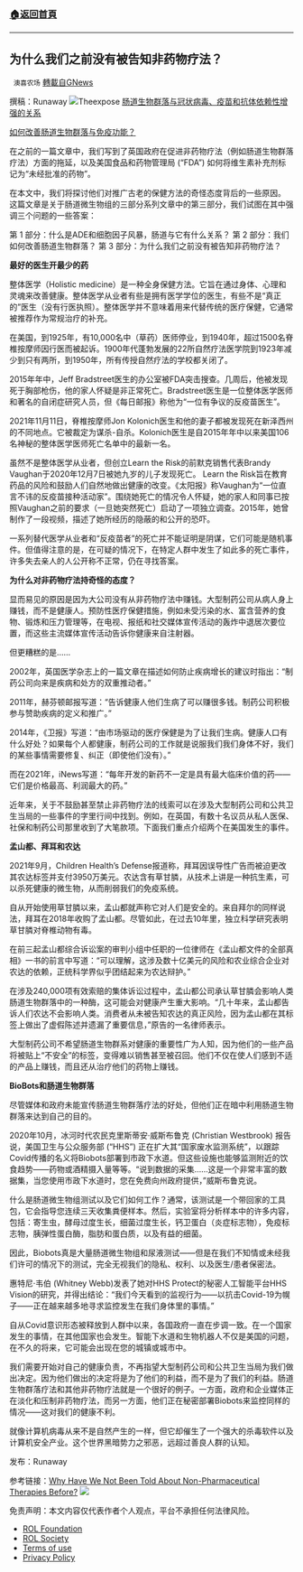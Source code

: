 ###  [:house:返回首頁](https://github.com/ourhimalayas/txt)
---


## 为什么我们之前没有被告知非药物疗法？
` 澳喜农场` [轉載自GNews](https://gnews.org/zh-hans/1676762/)

撰稿：Runaway
![](https://assets.gnews.org/wp-content/uploads/2021/11/Featured-25.png)Theexpose
[肠道生物群落与冠状病毒、疫苗和抗体依赖性增强的关系](https://gnews.org/zh-hans/1665877/)

[如何改善肠道生物群落与免疫功能？](https://gnews.org/zh-hans/1671676/)

在之前的一篇文章中，我们写到了英国政府在促进非药物疗法（例如肠道生物群落疗法）方面的拖延，以及美国食品和药物管理局 (“FDA”) 如何将维生素补充剂标记为“未经批准的药物”。

在本文中，我们将探讨他们对推广古老的保健方法的奇怪态度背后的一些原因。
这篇文章是关于肠道微生物组的三部分系列文章中的第三部分，我们试图在其中强调三个问题的一些答案：

第 1 部分：什么是ADE和细胞因子风暴，肠道与它有什么关系？
第 2 部分：我们如何改善肠道生物群落？
第 3 部分：为什么我们之前没有被告知非药物疗法？

**最好的医生开最少的药**

整体医学（Holistic medicine）是一种全身保健方法。它旨在通过身体、心理和灵魂来改善健康。整体医学从业者有些是拥有医学学位的医生，有些不是“真正的”医生（没有行医执照）。整体医学并不意味着用来代替传统的医疗保健，它通常被推荐作为常规治疗的补充。

在美国，到1925年，有10,000名中（草药）医师停业，到1940年，超过1500名脊椎按摩师因行医而被起诉。1900年代蓬勃发展的22所自然疗法医学院到1923年减少到只有两所，到1950年，所有传授自然疗法的学校都关闭了。

2015年年中，Jeff Bradstreet医生的办公室被FDA突击搜查。几周后，他被发现死于胸部枪伤，他的家人怀疑是非正常死亡。Bradstreet医生是一位整体医学医师和著名的自闭症研究人员，但《每日邮报》称他为“一位有争议的反疫苗医生”。

2021年11月11日，脊椎按摩师Jon Kolonich医生和他的妻子都被发现死在新泽西州的不同地点。它被裁定为谋杀-自杀。Kolonich医生是自2015年年中以来美国106名神秘的整体医学医师死亡名单中的最新一名。

虽然不是整体医学从业者，但创立Learn the Risk的前默克销售代表Brandy Vaughan于2020年12月7日被她九岁的儿子发现死亡。 Learn the Risk旨在教育药品的风险和鼓励人们自然地做出健康的改变。《太阳报》称Vaughan为“一位直言不讳的反疫苗接种活动家”。围绕她死亡的情况令人怀疑，她的家人和同事已按照Vaughan之前的要求（一旦她突然死亡）启动了一项独立调查。2015年，她曾制作了一段视频，描述了她所经历的隐蔽的和公开的恐吓。

一系列替代医学从业者和“反疫苗者”的死亡并不能证明是阴谋，它们可能是随机事件。但值得注意的是，在可疑的情况下，在特定人群中发生了如此多的死亡事件，许多失去亲人的人公开称不正常，仍在寻找答案。

**为什么对非药物疗法持奇怪的态度？**

显而易见的原因是因为大公司没有从非药物疗法中赚钱。大型制药公司从病人身上赚钱，而不是健康人。预防性医疗保健措施，例如未受污染的水、富含营养的食物、锻炼和压力管理等，在电视、报纸和社交媒体宣传活动的轰炸中退居次要位置，而这些主流媒体宣传活动告诉你健康来自注射器。

但更糟糕的是……

2002年，英国医学杂志上的一篇文章在描述如何防止疾病增长的建议时指出：“制药公司向来是疾病和处方的双重推动者。”

2011年，赫芬顿邮报写道：“告诉健康人他们生病了可以赚很多钱。制药公司积极参与赞助疾病的定义和推广。”

2014年，《卫报》写道：“由市场驱动的医疗保健是为了让我们生病。健康人口有什么好处？如果每个人都健康，制药公司的工作就是说服我们我们身体不好，我们的某些事情需要修复、纠正（即使他们没有）。”

而在2021年，iNews写道：“每年开发的新药不一定是具有最大临床价值的药——它们是价格最高、利润最大的药。”

近年来，关于不鼓励甚至禁止非药物疗法的线索可以在涉及大型制药公司和公共卫生当局的一些事件的字里行间中找到。例如，在英国，有数十名议员从私人医保、社保和制药公司那里收到了大笔款项。下面我们重点介绍两个在美国发生的事件。

**孟山都、拜耳和农达**

2021年9月，Children Health’s Defense报道称，拜耳因误导性广告而被迫更改其农达标签并支付3950万美元。农达含有草甘膦，从技术上讲是一种抗生素，可以杀死健康的微生物，从而削弱我们的免疫系统。

自从开始使用草甘膦以来，孟山都就声称它对人们是安全的。来自拜尔的同样说法，拜耳在2018年收购了孟山都。尽管如此，在过去10年里，独立科学研究表明草甘膦对脊椎动物有毒。

在前三起孟山都综合诉讼案的审判小组中任职的一位律师在《孟山都文件的全部真相》一书的前言中写道：“可以理解，这涉及数十亿美元的风险和农业综合企业对农达的依赖，正统科学界似乎团结起来为农达辩护。”

在涉及240,000项有效索赔的集体诉讼过程中，孟山都公司承认草甘膦会影响人类肠道生物群落中的一种酶，这可能会对健康产生重大影响。“几十年来，孟山都告诉人们农达不会影响人类。消费者从未被告知农达的真正风险，因为孟山都在其标签上做出了虚假陈述并遗漏了重要信息，”原告的一名律师表示。

大型制药公司不希望肠道生物群系对健康的重要性广为人知，因为他们的一些产品将被贴上“不安全”的标签，变得难以销售甚至被召回。他们不仅在使人们感到不适的产品上赚钱，而且还从治疗他们的药物上赚钱。

**BioBots和肠道生物群落**

尽管媒体和政府未能宣传肠道生物群落疗法的好处，但他们正在暗中利用肠道生物群落来达到自己的目的。

2020年10月，冰河时代农民克里斯蒂安·威斯布鲁克 (Christian Westbrook) 报告说，美国卫生与公众服务部 (“HHS”) 正在扩大其“国家废水监测系统”，以跟踪 Covid传播的名义将Biobots部署到市政下水道。但这些设施也能够监测附近的饮食趋势——药物或酒精摄入量等等。“说到数据的采集……这是一个非常丰富的数据集，当您使用市政下水道时，您在免费向州政府提供，”威斯布鲁克说。

什么是肠道微生物组测试以及它们如何工作？通常，该测试是一个带回家的工具包，它会指导您连续三天收集粪便样本。然后，实验室将分析样本中的许多内容，包括：寄生虫，酵母过度生长，细菌过度生长，钙卫蛋白（炎症标志物），免疫标志物，胰弹性蛋白酶，脂肪和蛋白质，以及有益的细菌。

因此，Biobots真是大量肠道微生物组和尿液测试——但是在我们不知情或未经我们许可的情况下的测试，完全无视我们的隐私、权利、以及医生/患者保密法。

惠特尼·韦伯 (Whitney Webb)发表了她对HHS Protect的秘密人工智能平台HHS Vision的研究，并得出结论：“我们今天看到的监视行为——以抗击Covid-19为幌子——正在越来越多地寻求监控发生在我们身体里的事情。”

自从Covid意识形态被释放到人群中以来，各国政府一直在步调一致。在一个国家发生的事情，在其他国家也会发生。智能下水道和生物机器人不仅是美国的问题，在不久的将来，它可能会出现在您的城镇或城市中。

我们需要开始对自己的健康负责，不再指望大型制药公司和公共卫生当局为我们做出决定。因为他们做出的决定将是为了他们的利益，而不是为了我们的利益。肠道生物群落疗法和其他非药物疗法就是一个很好的例子。一方面，政府和企业媒体正在淡化和压制非药物疗法，而另一方面，他们正在秘密部署Biobots来监控同样的情况——这对我们的健康不利。

就像计算机病毒从来不是自然产生的一样，但它却催生了一个强大的杀毒软件以及计算机安全产业。这个世界黑暗势力之邪恶，远超过善良人群的认知。

发布：Runaway

参考链接：[Why Have We Not Been Told About Non-Pharmaceutical Therapies Before?](https://dailyexpose.uk/2021/11/16/why-have-we-not-been-told-about-non-pharmaceutical-therapies-before/)
![](https://assets.gnews.org/wp-content/uploads/2021/11/%E6%BE%B3%E5%96%9C%E5%9B%BE%E6%A0%872-1-1.jpg)


 

免责声明：本文内容仅代表作者个人观点，平台不承担任何法律风险。

- [ROL Foundation](https://rolfoundation.org/)
- [ROL Society](https://rolsociety.org/)
- [Terms of use](https://gnews.org/terms-of-use-3/)
- [Privacy Policy](https://gnews.org/privacy-policy/)
